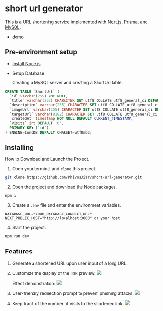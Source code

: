 # short url generator

This is a URL shortening service implemented with [Next.js](https://nextjs.org/), [Prisma](https://www.prisma.io/), and [MySQL](https://www.mysql.com/).
- [demo](https://jiar-shortner.vercel.app/)

## Pre-environment setup
- [Install Node.js](https://nodejs.org/en/download/)
- Setup Database
    
    Creating a MySQL server and creating a ShortUrl table.
```sql
CREATE TABLE `ShortUrl` (
  `id` varchar(255) NOT NULL,
  `title` varchar(255) CHARACTER SET utf8 COLLATE utf8_general_ci DEFAULT NULL,
  `description` varchar(255) CHARACTER SET utf8 COLLATE utf8_general_ci DEFAULT NULL,
  `imageUrl` varchar(255) CHARACTER SET utf8 COLLATE utf8_general_ci DEFAULT NULL,
  `targetUrl` varchar(8182) CHARACTER SET utf8 COLLATE utf8_general_ci NOT NULL,
  `createdAt` timestamp NOT NULL DEFAULT CURRENT_TIMESTAMP,
  `visits` int DEFAULT '0',
  PRIMARY KEY (`id`)
) ENGINE=InnoDB DEFAULT CHARSET=utf8mb3;
```


## Installing

How to Download and Launch the Project.

1. Open your terminal and ```clone``` this project.
```bash
git clone https://github.com/PhivosJiar/short-url-generator.git 
```
2. Open the project and download the Node packages.
```bash
npm i
```
3. Create a ```.env``` file and enter the environment variables.
```env
DATABASE_URL="YOUR_DATABASE_CONNECT_URL"
NEXT_PUBLIC_HOST="http://localhost:3000" or your host
```
4. Start the project.
```bash 
npm run dev
```

## Features
1. Generate a shortened URL upon user input of a long URL.
2. Customize the display of the link preview.
![](https://i.imgur.com/x9zWBqX.png)

	Effect demonstration:
	![](https://i.imgur.com/Qy0SqX9.png)
3. User-friendly redirection prompt to prevent phishing attacks.
![](https://i.imgur.com/eNsBA95.png)

4. Keep track of the number of visits to the shortened link.
![](https://i.imgur.com/VVFUvT1.png)
